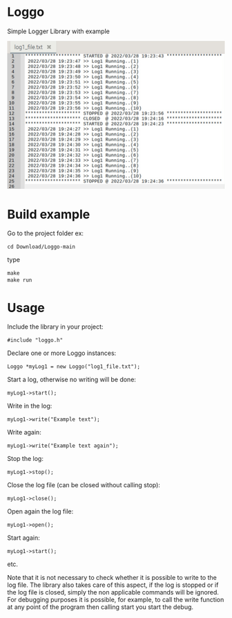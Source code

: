# Loggo

Simple Logger Library with example

![Loggo](log1.jpg)

# Build example

Go to the project folder ex:
```
cd Download/Loggo-main
```

type
```
make
make run
```

# Usage

Include the library in your project:
```
#include "loggo.h"
```

Declare one or more Loggo instances:
```
Loggo *myLog1 = new Loggo("log1_file.txt");
```

Start a log, otherwise no writing will be done:
```
myLog1->start();
```

Write in the log:
```
myLog1->write("Example text");
```

Write again:
```
myLog1->write("Example text again");
```

Stop the log:
```
myLog1->stop();
```

Close the log file (can be closed without calling stop):
```
myLog1->close();
```

Open again the log file:
```
myLog1->open();
```

Start again:
```
myLog1->start();
```

etc.

Note that it is not necessary to check whether it is possible to write to the log file.
The library also takes care of this aspect, if the log is stopped or if the log file is closed, simply the non applicable commands will be ignored.
For debugging purposes it is possible, for example, to call the write function at any point of the program then calling start you start the debug. 

